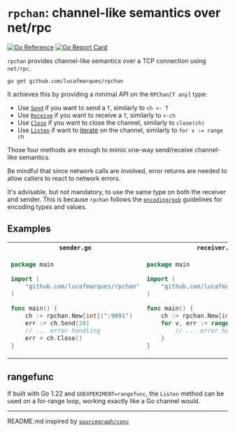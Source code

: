 # `rpchan`: channel-like semantics over net/rpc
[![Go Reference](https://pkg.go.dev/badge/github.com/lucafmarques/rpchan.svg)](https://pkg.go.dev/github.com/lucafmarques/rpchan)
[![Go Report Card](https://goreportcard.com/badge/github.com/lucafmarques/rpchan)](https://goreportcard.com/report/github.com/lucafmarques/rpchan)

`rpchan` provides channel-like semantics over a TCP connection using `net/rpc`.

```
go get github.com/lucafmarques/rpchan
```

It achieves this by providing a minimal API on the `RPChan[T any]` type: 
- Use [`Send`](https://pkg.go.dev/github.com/lucafmarques/rpchan#RPChan.Send) if you want to send a `T`, similarly to `ch <- T`
- Use [`Receive`](https://pkg.go.dev/github.com/lucafmarques/rpchan#RPChan.Receive) if you want to receive a `T`, similarly to `<-ch`
- Use [`Close`](https://pkg.go.dev/github.com/lucafmarques/rpchan#RPChan.Close) if you want to close the channel, similarly to `close(ch)`
- Use [`Listen`](https://pkg.go.dev/github.com/lucafmarques/rpchan#RPChan.Listen) if want to [iterate](#rangefunc) on the channel, similarly to `for v := range ch`

Those four methods are enough to mimic one-way send/receive channel-like semantics. 

Be mindful that since network calls are involved, error returns are needed to allow callers to react to network errors.

It's advisable, but not mandatory, to use the same type on both the receiver and sender. This is because `rpchan` follows the [`encoding/gob`](https://pkg.go.dev/encoding/gob#hdr-Types_and_Values) guidelines for encoding types and values.

## Examples
<table>
<tr>
<th><code>sender.go</code></th>
<th><code>receiver.go</code></th>
</tr>
<tr>
<td>
  
```go
package main

import (
    "github.com/lucafmarques/rpchan"
)

func main() {
    ch := rpchan.New[int](":9091")
    err := ch.Send(20)
    // ... error handling
    err = ch.Close()
}
```
</td>
<td>
  
```go
package main

import (
    "github.com/lucafmarques/rpchan"
)

func main() {
    ch := rpchan.New[int](":9091", 100)
    for v, err := range ch.Listen() {
        // ... error handling + use v
    }
}
```
</td>
</tr>
</table>

## rangefunc
If built with Go 1.22 and `GOEXPERIMENT=rangefunc`, the `Listen` method can be used on a for-range loop, working exactly like a Go channel would.

---

README.md inspired by [`sourcegraph/conc`](https://github.com/sourcegraph/conc)
